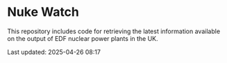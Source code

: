 # Nuke Watch

This repository includes code for retrieving the latest information available on the output of EDF nuclear power plants in the UK.

Last updated: 2025-04-26 08:17
